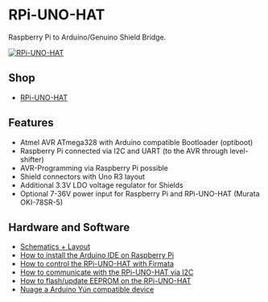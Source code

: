 # RPi-UNO-HAT
Raspberry Pi to Arduino/Genuino Shield Bridge.


[![RPi-UNO-HAT](https://raw.github.com/watterott/RPi-UNO-HAT/master/pcb/RPi-UNO-HAT_v10.jpg)](http://www.watterott.com/en/RPi-UNO-HAT)


## Shop
* [RPi-UNO-HAT](http://www.watterott.com/en/RPi-UNO-HAT)


## Features
* Atmel AVR ATmega328 with Arduino compatible Bootloader (optiboot)
* Raspberry Pi connected via I2C and UART (to the AVR through level-shifter)
* AVR-Programming via Raspberry Pi possible
* Shield connectors with Uno R3 layout
* Additional 3.3V LDO voltage regulator for Shields
* Optional 7-36V power input for Raspberry Pi and RPi-UNO-HAT (Murata OKI-78SR-5)


## Hardware and Software
* [Schematics + Layout](https://github.com/watterott/RPi-UNO-HAT/tree/master/pcb)
* [How to install the Arduino IDE on Raspberry Pi](https://github.com/watterott/RPi-UNO-HAT/blob/master/docu/Arduino.md)
* [How to control the RPi-UNO-HAT with Firmata](https://github.com/watterott/RPi-UNO-HAT/blob/master/docu/Firmata.md)
* [How to communicate with the RPi-UNO-HAT via I2C](https://github.com/watterott/RPi-UNO-HAT/blob/master/docu/I2CTest.md)
* [How to flash/update EEPROM on the RPi-UNO-HAT](https://github.com/watterott/RPi-UNO-HAT/blob/master/docu/EEPROM.md)
* [Nuage a Arduino Yún compatible device](http://www.arduino-hausautomation.de/nuage/)

